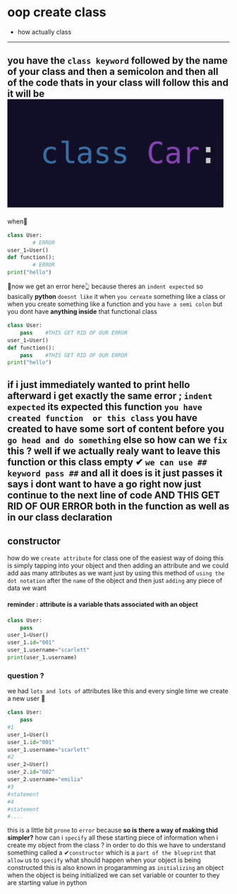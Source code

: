 # oop   create class
+ how actually class
----------------------
you have the `class keyword` followed by the name of your class and  then a semicolon and then all of the code thats in your class 
will follow this and it will be
![class](https://github.com/wer340/python-angelayu/blob/main/day-17/image/class.png?raw=true)
-------------
 when🔽 
```python
class User:
		# ERROR
user_1=User()
def function():
	 	# ERROR
print("hello")
```
🔼now we get an error here👆 because theres an `indent expected` so basically **python** `doesnt like` it when `you cereate` something like a class or 
when you create something like a function and you `have a semi colon` but you dont have **anything inside** that functional class 
```python
class User:
	pass	#THIS GET RID OF OUR ERROR
user_1=User()
def function():
	pass    #THIS GET RID OF OUR ERROR
print("hello")
```
if i just immediately wanted to print hello afterward  i get exactly the same error ; `indent expected` its expected this function `you have created function  or this class`
you have created to have some sort of content before you `go head and do something` else so how can we `fix` this ? well  **if we actually realy want to leave this function 
or this class empty** ✔ `we can use ## keyword pass ##` and all it does is it just passes it says i dont want to have a go right now just continue to the next line of code 
AND THIS GET RID OF OUR ERROR both in the function as well as  in our class declaration 
--------------------
## constructor
how do we `create attribute` for class
one of the easiest way of doing this is simply tapping into your object and then adding an attribute
and we could add aas many attributes as we want just by using this method of `using the dot notation` after the `name` of the object
and then just `adding` any piece of data we want 
#### reminder : attribute is a variable thats associated with an object
```python
class User:
	pass	
user_1=User()
user_1.id="001"
user_1.username="scarlett"
print(user_1.username)
```
###  question  ?
we had `lots and lots of` attributes like this and every single time we create a new user 🔽
```python
class User:
	pass	
#1	
user_1=User()
user_1.id="001"
user_1.username="scarlett"
#2
user_2=User()
user_2.id="002"
user_2.username="emilia"
#3
#statement
#4
#statement
#....
```
this is a little bit `prone` to `error` because 
**so is there a way of making thid simpler?**
how can i `specify` all these starting piece of information when i create my object from the class ?
in order to do this  we have to understand something called a ✔`constructor`   which is a `part of the blueprint` that `allow` us
to `specify` what should happen when your object is being constructed this is also known in progaramming as `initializing` an object
when the object is being initialized we can set variable or counter to they are starting value in python
